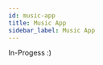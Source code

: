 ```yaml
---
id: music-app
title: Music App
sidebar_label: Music App
---
```


<!-- The **Music App** is a React Native mobile application that allows users to play music with custom playback effects like:

- 🎧 Slowed Reverb
- 🚀 Nightcore
- 🔁 Queue and Repeat modes

### 🔧 Tech Stack

- React Native
- Expo AV for audio playback
- Zustand for global state
- Expo Router for navigation

### 📸 Screenshots

You can add images like this:

```md
![App Screenshot](/img/music-app.png) -->

In-Progess :)